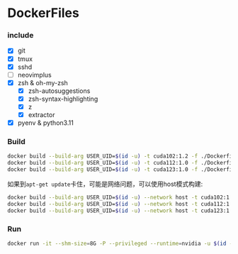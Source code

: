 # DockerFiles

### include

- [x] git
- [x] tmux
- [x] sshd
- [ ] neovimplus
- [x] zsh & oh-my-zsh
  - [x] zsh-autosuggestions
  - [x] zsh-syntax-highlighting
  - [x] z
  - [x] extractor
- [x] pyenv & python3.11

### Build

```sh
docker build --build-arg USER_UID=$(id -u) -t cuda102:1.2 -f ./Dockerfile-cuda102 .
docker build --build-arg USER_UID=$(id -u) -t cuda112:1.0 -f ./Dockerfile-cuda112 .
docker build --build-arg USER_UID=$(id -u) -t cuda123:1.0 -f ./Dockerfile-cuda123 .
```

如果到`apt-get update`卡住，可能是网络问题，可以使用host模式构建:

```sh
docker build --build-arg USER_UID=$(id -u) --network host -t cuda102:1.2 -f ./Dockerfile-cuda102 .
docker build --build-arg USER_UID=$(id -u) --network host -t cuda112:1.0 -f ./Dockerfile-cuda112 .
docker build --build-arg USER_UID=$(id -u) --network host -t cuda123:1.0 -f ./Dockerfile-cuda123 .
```

### Run

```sh
docker run -it --shm-size=8G -P --privileged --runtime=nvidia -u $(id -u) --name "NAME" -v PATH_LOCAL:/home/ubuntu/PATH_DOCKER DOCKER_IMAGE /bin/zsh
```
